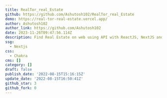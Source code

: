 ```yaml
---
title: RealTor_real_Estate
github: https://github.com/Ashutosh102/RealTor_real_Estate
demo: https://real-tor-real-estate.vercel.app/
author: Ashutosh102
author_link: https://github.com/Ashutosh102
date: 2023-11-26T09:47:56.114Z
description: Find Real Estate on web using API with ReactJS, NextJS and Chakra UI
ssg:
  - Nextjs
css:
  - Chakra
cms: []
category: []
draft: false
publish_date: '2022-08-15T15:16:15Z'
update_date: '2022-08-15T16:50:41Z'
github_star: 3
github_fork: 0
---
```

